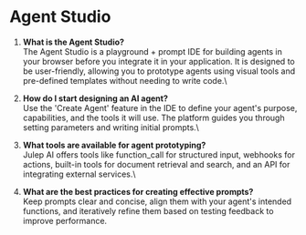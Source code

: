 # Agent Studio

1. **What is the Agent Studio?**\
   The Agent Studio is a playground + prompt IDE for building agents in your browser before you integrate it in your application. It is designed to be user-friendly, allowing you to prototype agents using visual tools and pre-defined templates without needing to write code.\

2. **How do I start designing an AI agent?**\
   Use the 'Create Agent' feature in the IDE to define your agent's purpose, capabilities, and the tools it will use. The platform guides you through setting parameters and writing initial prompts.\

3. **What tools are available for agent prototyping?**\
   Julep AI offers tools like function\_call for structured input, webhooks for actions, built-in tools for document retrieval and search, and an API for integrating external services.\

4. **What are the best practices for creating effective prompts?**\
   Keep prompts clear and concise, align them with your agent's intended functions, and iteratively refine them based on testing feedback to improve performance.

